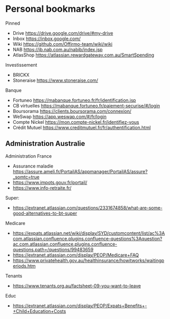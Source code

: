 # Personal bookmarks


Pinned
- Drive https://drive.google.com/drive/#my-drive
- Inbox https://inbox.google.com/
- Wiki https://github.com/Offirmo-team/wiki/wiki
- NAB https://ib.nab.com.au/nabib/index.jsp
- AtlasShop https://atlassian.rewardgateway.com.au/SmartSpending


Investissement
- BRICKX
- Stoneraise https://www.stoneraise.com/



Banque
- Fortuneo https://mabanque.fortuneo.fr/fr/identification.jsp
- CB virtuelles https://mabanque.fortuneo.fr/paiement-securise/#/login
- Boursorama https://clients.boursorama.com/connexion/
- WeSwap https://app.weswap.com/#/fr/login
- Compte Nickel https://mon.compte-nickel.fr/identifiez-vous
- Crédit Mutuel https://www.creditmutuel.fr/fr/authentification.html


Administration Australie
- 


Administration France
- Assurance maladie https://assure.ameli.fr/PortailAS/appmanager/PortailAS/assure?_somtc=true
- https://www.impots.gouv.fr/portail/
- https://www.info-retraite.fr/



Super:
* https://extranet.atlassian.com/questions/2331674858/what-are-some-good-alternatives-to-bt-super


Medicare
* https://expats.atlassian.net/wiki/display/SYD/customcontent/list/ac%3Acom.atlassian.confluence.plugins.confluence-questions%3Aquestion?ac.com.atlassian.confluence.plugins.confluence-questions.path=/questions/99483659
* https://extranet.atlassian.com/display/PEOP/Medicare+FAQ
* https://www.privatehealth.gov.au/healthinsurance/howitworks/waitingperiods.htm


Tenants
* https://www.tenants.org.au/factsheet-09-you-want-to-leave


Educ
* https://extranet.atlassian.com/display/PEOP/Expats+Benefits+-+Child+Education+Costs
